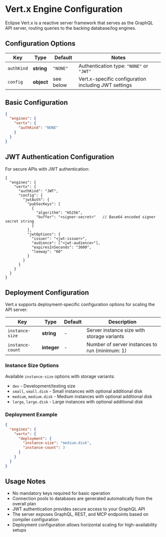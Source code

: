 # Vert.x Engine Configuration

Eclipse Vert.x is a reactive server framework that serves as the GraphQL API server, routing queries to the backing database/log engines.

## Configuration Options

| Key        | Type       | Default   | Notes                                                |
|------------|------------|-----------|------------------------------------------------------|
| `authKind` | **string** | `"NONE"`  | Authentication type: `"NONE"` or `"JWT"`             |
| `config`   | **object** | see below | Vert.x-specific configuration including JWT settings |

## Basic Configuration

```json
{
  "engines": {
    "vertx": {
      "authKind": "NONE"
    }
  }
}
```

## JWT Authentication Configuration

For secure APIs with JWT authentication:

```json5
{
  "engines": {
    "vertx": {
      "authKind": "JWT",
      "config": {
        "jwtAuth": {
          "pubSecKeys": [
            {
              "algorithm": "HS256",
              "buffer": "<signer-secret>"   // Base64 encoded signer secret string
            }
          ],
          "jwtOptions": {
            "issuer": "<jwt-issuer>",
            "audience": ["<jwt-audience>"],
            "expiresInSeconds": "3600",
            "leeway": "60"
          }
        }
      }
    }
  }
}
```

## Deployment Configuration

Vert.x supports deployment-specific configuration options for scaling the API server:

| Key              | Type        | Default | Description                                    |
|------------------|-------------|---------|------------------------------------------------|
| `instance-size`  | **string**  | -       | Server instance size with storage variants     |
| `instance-count` | **integer** | -       | Number of server instances to run (minimum: 1) |

### Instance Size Options

Available `instance-size` options with storage variants:
- `dev` - Development/testing size
- `small`, `small.disk` - Small instances with optional additional disk
- `medium`, `medium.disk` - Medium instances with optional additional disk
- `large`, `large.disk` - Large instances with optional additional disk

### Deployment Example

```json
{
  "engines": {
    "vertx": {
      "deployment": {
        "instance-size": "medium.disk",
        "instance-count": 3
      }
    }
  }
}
```

## Usage Notes

- No mandatory keys required for basic operation
- Connection pools to databases are generated automatically from the overall plan  
- JWT authentication provides secure access to your GraphQL API
- The server exposes GraphQL, REST, and MCP endpoints based on compiler configuration
- Deployment configuration allows horizontal scaling for high-availability setups